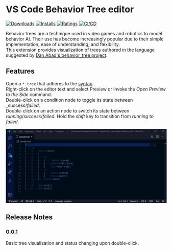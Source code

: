 # VS Code Behavior Tree editor

[![Downloads](https://vsmarketplacebadge.apphb.com/downloads/jan-dolejsi.btree.svg?subject=Downloads)](https://marketplace.visualstudio.com/items?itemName=jan-dolejsi.btree)
[![Installs](https://vsmarketplacebadge.apphb.com/installs/jan-dolejsi.btree.svg?subject=Installations)](https://marketplace.visualstudio.com/items?itemName=jan-dolejsi.btree)
[![Ratings](https://vsmarketplacebadge.apphb.com/rating-star/jan-dolejsi.btree.svg?subject=Reviews)](https://marketplace.visualstudio.com/items?itemName=jan-dolejsi.btree&ssr=false#review-details)
[![CI/CD](https://img.shields.io/github/workflow/status/jan-dolejsi/vscode-btree/Build/master.svg?logo=github)](https://github.com/jan-dolejsi/vscode-btree/actions?query=workflow%3ABuild)

Behavior trees are a technique used in video games and robotics to model behavior AI. Their use has become increasingly popular due to their simple implementation, ease of understanding, and flexibility.\
This extension provides visualization of trees authored in the language suggested by [Dan Abad's behavior_tree project](https://github.com/0xabad/behavior_tree/).

## Features

Open a `*.tree` that adheres to the [syntax](https://github.com/0xabad/behavior_tree/#syntax).\
Right-click on the editor text and select Preview or invoke the _Open Preview to the Side_ command.\
Double-click on a condition node to toggle its state between _success/_failed_.\
Double-click on an action node to switch its state between _running_/_success_/_failed_. Hold the _shift_ key to transition from _running_ to _failed_.

![Tree visualization and state changes](img/tree_viz.gif)

## Release Notes

### 0.0.1

Basic tree visualization and status changing upon double-click.
